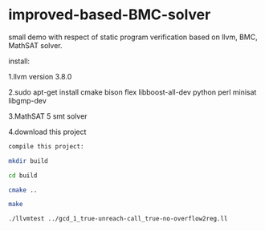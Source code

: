 # improved-based-BMC-solver
small demo with respect of static program verification based on llvm, BMC, MathSAT solver.

install:

1.llvm version 3.8.0

2.sudo apt-get install cmake bison flex libboost-all-dev python perl minisat libgmp-dev

3.MathSAT 5 smt solver

4.download this project

```bash
compile this project:

mkdir build

cd build

cmake ..

make

./llvmtest ../gcd_1_true-unreach-call_true-no-overflow2reg.ll
```


